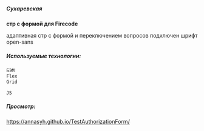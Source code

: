 ##### Сухаревская

**стр с формой для Firecode**

адаптивная стр с формой и переключением вопросов
подключен шрифт open-sans

##### Используемые технологии:

```sh
БЭМ
Flex
Grid

JS

```

##### Просмотр:

https://annasyh.github.io/TestAuthorizationForm/

